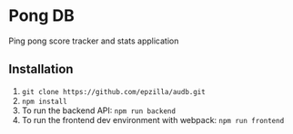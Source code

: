 # Pong DB
Ping pong score tracker and stats application

## Installation
1. `git clone https://github.com/epzilla/audb.git`
2. `npm install`
3. To run the backend API: `npm run backend`
4. To run the frontend dev environment with webpack: `npm run frontend`